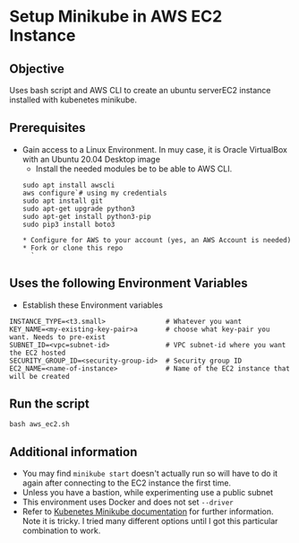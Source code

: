 # Setup Minikube in AWS EC2 Instance

## Objective
Uses bash script and AWS CLI to create an ubuntu serverEC2 instance installed with kubenetes minikube.

## Prerequisites
* Gain access to a Linux Environment. In muy case, it is Oracle VirtualBox with an Ubuntu 20.04 Desktop image
  * Install the needed modules be to be able to AWS CLI.
  ```
  sudo apt install awscli
  aws configure`# using my credentials
  sudo apt install git
  sudo apt-get upgrade python3
  sudo apt-get install python3-pip
  sudo pip3 install boto3

  * Configure for AWS to your account (yes, an AWS Account is needed)
  * Fork or clone this repo
    `

## Uses the following Environment Variables
* Establish these Environment variables
```
INSTANCE_TYPE=<t3.small>               # Whatever you want
KEY_NAME=<my-existing-key-pair>a       # choose what key-pair you want. Needs to pre-exist
SUBNET_ID=<vpc=subnet-id>              # VPC subnet-id where you want the EC2 hosted
SECURITY_GROUP_ID=<security-group-id>  # Security group ID
EC2_NAME=<name-of-instance>            # Name of the EC2 instance that will be created
```
## Run the script
`bash aws_ec2.sh`

## Additional information
* You may find `minikube start` doesn't actually run so will have to do it again after connecting to the EC2 instance the first time.
* Unless you have a bastion, while experimenting use a public subnet
* This environment uses Docker and does not set `--driver`
* Refer to [Kubenetes Minikube documentation](https://kubernetes.io/docs/tasks/tools/install-minikube/) for further information. Note it is tricky. I tried many different options until I got this particular combination to work.
